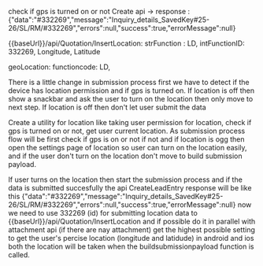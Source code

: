 check if gps is turned on or not
Create api -> response : {"data":"#332269","message":"Inquiry_details_SavedKey#25-26/SL/RM/#332269","errors":null,"success":true,"errorMessage":null}

{{baseUrl}}/api/Quotation/InsertLocation: strFunction : LD, intFunctionID: 332269, Longitude, Latitude

geoLocation: functioncode: LD, 

There is a little change in submission process first we have to detect if the device has location permission and if gps is turned on. If location is off then show a snackbar and ask the user to turn on the location then only move to next step. If location is off then don't let user submit the data 

Create a utility for location like taking user permission for location, check if gps is turned on or not, get user current location.
As submission process flow will be first check if gps is on or not if not and if location is ogg then open the settings page of location so user can turn on the location easily, and if the user don't turn on the location don't move to build submission payload.

If user turns on the location then start the submission process and if the data is submitted succesfully the api CreateLeadEntry response will be like this {"data":"#332269","message":"Inquiry_details_SavedKey#25-26/SL/RM/#332269","errors":null,"success":true,"errorMessage":null} now we need to use 332269 (id) for submitting location data to {{baseUrl}}/api/Quotation/InsertLocation and if possible do it in parallel with attachment api (if there are nay attachment) get the highest possible setting to get the user's percise location (longitude and latidude) in android and ios both the location will be taken when the buildsubmissionpayload function is called. 